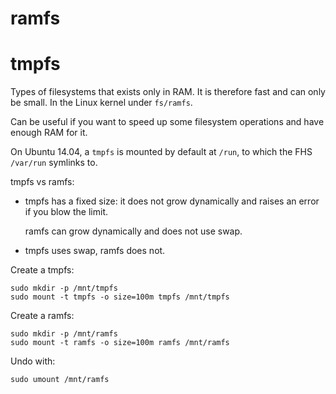 # ramfs

# tmpfs

Types of filesystems that exists only in RAM. It is therefore fast and can only be small. In the Linux kernel under `fs/ramfs`.

Can be useful if you want to speed up some filesystem operations and have enough RAM for it.

On Ubuntu 14.04, a `tmpfs` is mounted by default at `/run`, to which the FHS `/var/run` symlinks to.

tmpfs vs ramfs:

-   tmpfs has a fixed size: it does not grow dynamically and raises an error if you blow the limit.

    ramfs can grow dynamically and does not use swap.

-   tmpfs uses swap, ramfs does not.

Create a tmpfs:

    sudo mkdir -p /mnt/tmpfs
    sudo mount -t tmpfs -o size=100m tmpfs /mnt/tmpfs

Create a ramfs:

    sudo mkdir -p /mnt/ramfs
    sudo mount -t ramfs -o size=100m ramfs /mnt/ramfs

Undo with:

    sudo umount /mnt/ramfs
